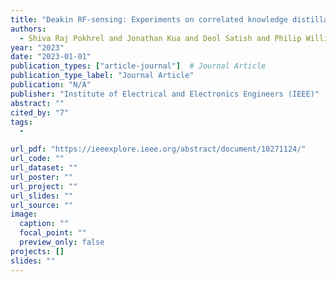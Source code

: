 ```yaml
---
title: "Deakin RF-sensing: Experiments on correlated knowledge distillation for monitoring human postures with radios"
authors:
  - Shiva Raj Pokhrel and Jonathan Kua and Deol Satish and Philip Williams and Arkady Zaslavsky and Seng W Loke and Jinho Choi
year: "2023"
date: "2023-01-01"
publication_types: ["article-journal"]  # Journal Article
publication_type_label: "Journal Article"
publication: "N/A"
publisher: "Institute of Electrical and Electronics Engineers (IEEE)"
abstract: ""
cited_by: "7"
tags:
  - 

url_pdf: "https://ieeexplore.ieee.org/abstract/document/10271124/"
url_code: ""
url_dataset: ""
url_poster: ""
url_project: ""
url_slides: ""
url_source: ""
image:
  caption: ""
  focal_point: ""
  preview_only: false
projects: []
slides: ""
---
```

